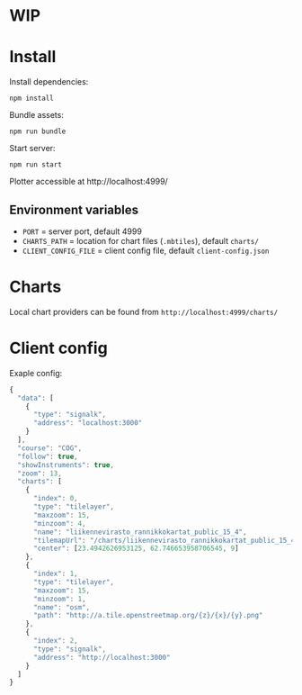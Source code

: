 # WIP

# Install

Install dependencies:

  `npm install`

Bundle assets:

  `npm run bundle`

Start server:

  `npm run start`

Plotter accessible at http://localhost:4999/


## Environment variables

- `PORT` = server port, default 4999
- `CHARTS_PATH` = location for chart files (`.mbtiles`), default `charts/`
- `CLIENT_CONFIG_FILE` = client config file, default `client-config.json`

# Charts

Local chart providers can be found from `http://localhost:4999/charts/`

# Client config

Exaple config:
``` javascript
{
  "data": [
    {
      "type": "signalk",
      "address": "localhost:3000"
    }
  ],
  "course": "COG",
  "follow": true,
  "showInstruments": true,
  "zoom": 13,
  "charts": [
    {
      "index": 0,
      "type": "tilelayer",
      "maxzoom": 15,
      "minzoom": 4,
      "name": "liikennevirasto_rannikkokartat_public_15_4",
      "tilemapUrl": "/charts/liikennevirasto_rannikkokartat_public_15_4/{z}/{x}/{y}",
      "center": [23.4942626953125, 62.746653958706545, 9]
    },
    {
      "index": 1,
      "type": "tilelayer",
      "maxzoom": 15,
      "minzoom": 1,
      "name": "osm",
      "path": "http://a.tile.openstreetmap.org/{z}/{x}/{y}.png"
    },
    {
      "index": 2,
      "type": "signalk",
      "address": "http://localhost:3000"
    }
  ]
}
```